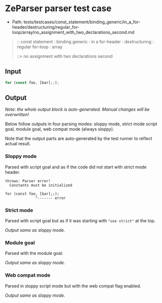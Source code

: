 # ZeParser parser test case

- Path: tests/testcases/const_statement/binding_generic/in_a_for-header/destructuring/regular_for-loop/array/no_assignment_with_two_declarations_second.md

> :: const statement : binding generic : in a for-header : destructuring : regular for-loop : array
>
> ::> no assignment with two declarations second

## Input

`````js
for (const foo, [bar];;);
`````

## Output

_Note: the whole output block is auto-generated. Manual changes will be overwritten!_

Below follow outputs in four parsing modes: sloppy mode, strict mode script goal, module goal, web compat mode (always sloppy).

Note that the output parts are auto-generated by the test runner to reflect actual result.

### Sloppy mode

Parsed with script goal and as if the code did not start with strict mode header.

`````
throws: Parser error!
  Constants must be initialized

for (const foo, [bar];;);
              ^------- error
`````

### Strict mode

Parsed with script goal but as if it was starting with `"use strict"` at the top.

_Output same as sloppy mode._

### Module goal

Parsed with the module goal.

_Output same as sloppy mode._

### Web compat mode

Parsed in sloppy script mode but with the web compat flag enabled.

_Output same as sloppy mode._
